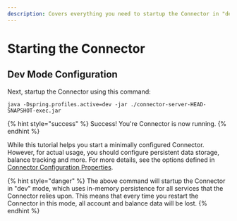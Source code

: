 ```yaml
---
description: Covers everything you need to startup the Connector in "developer" mode.
---
```


# Starting the Connector

## Dev Mode Configuration

Next, startup the Connector using this command:

```text
java -Dspring.profiles.active=dev -jar ./connector-server-HEAD-SNAPSHOT-exec.jar
```

{% hint style="success" %}
Success! You're Connector is now running.
{% endhint %}

While this tutorial helps you start a minimally configured Connector. However, for actual usage, you should configure persistent data storage, balance tracking and more. For more details, see the options defined in [Connector Configuration Properties](../operating-a-connector/configuration.md).

{% hint style="danger" %}
The above command will startup the Connector in "dev" mode, which uses in-memory persistence for all services that the Connector relies upon. This means that every time you restart the Connector in this mode, all account and balance data will be lost.
{% endhint %}



